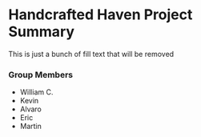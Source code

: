 # Handcrafted Haven Project Summary

This is just a bunch of fill text that will be removed

### Group Members

- William C.
- Kevin
- Alvaro
- Eric
- Martin
